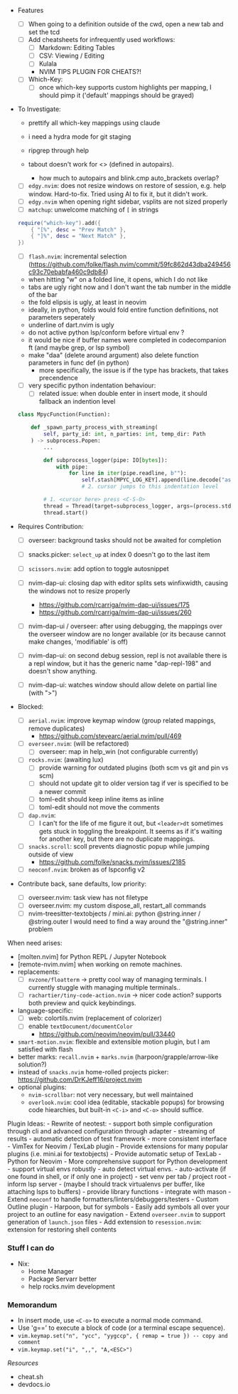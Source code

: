 - Features

  - [ ] When going to a definition outside of the cwd, open a new tab and set the tcd
  - [ ] Add cheatsheets for infrequently used workflows:
    - [ ] Markdown: Editing Tables
    - [ ] CSV: Viewing / Editing
    - [ ] Kulala
    - NVIM TIPS PLUGIN FOR CHEATS?!
  - [ ] Which-Key:
    - [ ] once which-key supports custom highlights per mapping, I should pimp it ('default' mappings should be grayed)

- To Investigate:

  - prettify all which-key mappings using claude
  - i need a hydra mode for git staging
  - ripgrep through help

  - tabout doesn't work for <> (defined in autopairs).
    - how much to autopairs and blink.cmp auto_brackets overlap?

  - [ ] `edgy.nvim`: does not resize windows on restore of session, e.g. help window.
        Hard-to-fix. Tried using AI to fix it, but it didn't work.
  - [ ] `edgy.nvim` when opening right sidebar, vsplits are not sized properly
  - [ ] `matchup`: unwelcome matching of `[` in strings
  ```lua
  require("which-key").add({
      { "[%", desc = "Prev Match" },
      { "]%", desc = "Next Match" },
  })
  ```
  - [ ] `flash.nvim`: incremental selection (https://github.com/folke/flash.nvim/commit/59fc862d43dba249456c93c70ebabfa460c9db84)

  - when hitting "w" on a folded line, it opens, which I do not like  
  - tabs are ugly right now and I don't want the tab number in the middle of the bar
  - the fold elipsis is ugly, at least in neovim
  - ideally, in python, folds would fold entire function definitions, not parameters seperately  
  - underline of dart.nvim is ugly
  - do not active python lsp/conform before virtual env ?
  - it would be nice if buffer names were completed in codecompanion ft (and maybe grep, or lsp symbol)
  - make "daa" (delete around argument) also delete function parameters in func def (in python)
      - more specifically, the issue is if the type has brackets, that takes precendence
  - [ ] very specific python indentation behaviour:
    - [ ] related issue: when double enter in insert mode, it should fallback an indention level
  ```python
  class MpycFunction(Function):

      def _spawn_party_process_with_streaming(
          self, party_id: int, n_parties: int, temp_dir: Path
      ) -> subprocess.Popen:
          ...

          def subprocess_logger(pipe: IO[bytes]):
              with pipe:
                  for line in iter(pipe.readline, b""):
                      self.stash[MPYC_LOG_KEY].append(line.decode("ascii").strip())
                      # 2. cursor jumps to this indentation level

          # 1. <cursor here> press <C-S-O>
          thread = Thread(target=subprocess_logger, args=(process.stdout,), daemon=True)
          thread.start()
  ```

- Requires Contribution:

  - [ ] overseer: background tasks should not be awaited for completion
  - [ ] snacks.picker: `select_up` at index 0 doesn't go to the last item
  - [ ] `scissors.nvim`: add option to toggle autosnippet

  - [ ] nvim-dap-ui: closing dap with editor splits sets winfixwidth, causing the windows not to resize properly
    - https://github.com/rcarriga/nvim-dap-ui/issues/175
    - https://github.com/rcarriga/nvim-dap-ui/issues/260
  - [ ] nvim-dap-ui / overseer: after using debugging, the mappings over the
        overseer window are no longer available (or its because cannot make changes,
        'modifiable' is off)
  - [ ] nvim-dap-ui: on second debug session, repl is not available
        there is a repl window, but it has the generic name "dap-repl-198" and
        doesn't show anything.
  - [ ] nvim-dap-ui: watches window should allow delete on partial line (with ">")

- Blocked:

  - [ ] `aerial.nvim`: improve keymap window (group related mappings, remove duplicates)
      - https://github.com/stevearc/aerial.nvim/pull/469
  - [ ] `overseer.nvim`: (will be refactored)
      - [ ] overseer: map <esc> in help_win (not configurable currently)
  - [ ] `rocks.nvim`: (awaiting lux)
    - [ ] provide warning for outdated plugins (both scm vs git and pin vs scm)
    - [ ] should not update git to older version tag if ver is specified to be a newer commit
    - [ ] toml-edit should keep inline items as inline
    - [ ] toml-edit should not move the comments
  - [ ] `dap.nvim`: 
    - [ ] I can't for the life of me figure it out, but `<leader>dt`
      sometimes gets stuck in toggling the breakpoint. It seems as if it's
      waiting for another key, but there are no duplicate mappings.
  - [ ] `snacks.scroll`: scoll prevents diagnostic popup while jumping outside of view 
      - https://github.com/folke/snacks.nvim/issues/2185
  - [ ] `neoconf.nvim`: broken as of lspconfig v2

- Contribute back, sane defaults, low priority:
  - [ ] overseer.nvim: task view has not filetype
  - [ ] overseer.nvim: my custom dispose_all, restart_all commands
  - [ ] nvim-treesitter-textobjects / mini.ai: python @string.inner / @string.outer
        I would need to find a way around the "@string.inner" problem

When need arises:

- [molten.nvim] for Python REPL / Jupyter Notebook
- [remote-nvim.nvim] when working on remote machines.
- replacements:
  - [ ] `nvzone/floatterm` -> pretty cool way of managing terminals. I currently
    stuggle with managing multiple terminals..
  - [ ] `rachartier/tiny-code-action.nvim` -> nicer code action?
  supports both preview and quick keybindings.
- language-specific:
  - [ ] web: colortils.nvim (replacement of colorizer)
  - [ ] enable `textDocument/documentColor`
    - https://github.com/neovim/neovim/pull/33440
- `smart-motion.nvim`: flexible and extensible motion plugin, but I am satisfied with flash
- better marks: `recall.nvim` + `marks.nvim` (harpoon/grapple/arrow-like solution?)
- instead of `snacks.nvim` home-rolled projects picker: https://github.com/DrKJeff16/project.nvim
- optional plugins:
  - `nvim-scrollbar`: not very necessary, but well maintained
  - `overlook.nvim`: cool idea (editable, stackable popups) for browsing code
  hiearchies, but built-in `<C-i>` and `<C-o>` should suffice.

Plugin Ideas:
    - Rewrite of neotest:
        - support both simple configuration through cli and advanced configuration through adapter
        - streaming of results
        - automatic detection of test framework
        - more consistent interface
    - VimTex for Neovim / TexLab plugin
        - Provide extensions for many popular plugins (i.e. mini.ai for textobjects)
        - Provide automatic setup of TexLab
    - Python for Neovim
        - More comprehensive support for Python development
        - support virtual envs robustly
            - auto detect virtual envs. 
            - auto-activate (if one found in shell, or if only one in project)
            - set venv per tab / project root
            - inform lsp server
            - (maybe I should track virtualenvs per buffer, like attaching lsps to buffers)
        - provide library functions
        - integrate with mason
    - Extend `neoconf` to handle formatters/linters/debuggers/testers
    - Custom Outline plugin
        - Harpoon, but for symbols
        - Easily add symbols all over your project to an outline for easy navigation
    - Extend `overseer.nvim` to support generation of `launch.json` files
    - Add extension to `resession.nvim`: extension for restoring shell contents

### Stuff I can do

- Nix: 
  - Home Manager
  - Package Servarr better
  - help rocks.nvim development


### Memorandum

- In insert mode, use `<C-o>` to execute a normal mode command.
- Use 'g==' to execute a block of code (or a terminal escape sequence).
- `vim.keymap.set("n", "ycc", "yygccp", { remap = true }) -- copy and comment`
- `vim.keymap.set("i", ",,", "A,<ESC>")`

_Resources_

- cheat.sh
- devdocs.io

